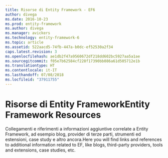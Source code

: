 ```yaml
---
title: Risorse di Entity Framework - EF6
author: divega
ms.date: 2016-10-23
ms.prod: entity-framework
ms.author: divega
ms.manager: avickers
ms.technology: entity-framework-6
ms.topic: article
ms.assetid: 522aacd5-74fb-447a-b0dc-ef52530a2f34
caps.latest.revision: 3
ms.openlocfilehash: ae1db2f47a9560672df218dd602bc5927aa5a1ae
ms.sourcegitcommit: f05e7b62584cf228f17390bb086a61d505712e1b
ms.translationtype: HT
ms.contentlocale: it-IT
ms.lasthandoff: 07/08/2018
ms.locfileid: "37911755"
---
```

# <a name="entity-framework-resources"></a><span data-ttu-id="5bda6-102">Risorse di Entity Framework</span><span class="sxs-lookup"><span data-stu-id="5bda6-102">Entity Framework Resources</span></span>
<span data-ttu-id="5bda6-103">Collegamenti e riferimenti a informazioni aggiuntive correlate a Entity Framework, ad esempio blog, provider di terze parti, strumenti ed estensioni, case study e altro ancora.</span><span class="sxs-lookup"><span data-stu-id="5bda6-103">Here you will find links and references to additional information related to EF, like blogs, third-party providers, tools and extensions, case studies, etc.</span></span>
